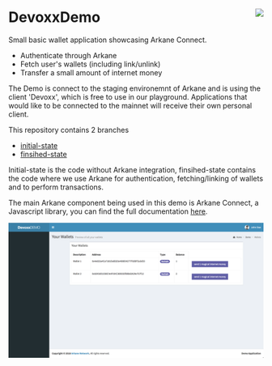 # DevoxxDemo <img align="right" src="https://github.com/ArkaneNetwork.png?size=30" />

Small basic wallet application showcasing Arkane Connect.
* Authenticate through Arkane
* Fetch user's wallets (including link/unlink)
* Transfer a small amount of internet money

The Demo is connect to the staging environemnt of Arkane and is using the client 'Devoxx', which is free to use in our playground. 
Applications that would like to be connected to the mainnet will receive their own personal client.

This repository contains 2 branches 
* [initial-state](https://github.com/ArkaneNetwork/DevoxxDemo/tree/initial-state)
* [finsihed-state](https://github.com/ArkaneNetwork/DevoxxDemo/tree/finished-state)

Initial-state is the code without Arkane integration, finsihed-state contains the code where we use Arkane for authentication, fetching/linking of wallets and to perform transactions.

The main Arkane component being used in this demo is Arkane Connect, a Javascript library, you can find the full documentation [here](https://www.npmjs.com/package/@arkane-network/arkane-connect).


![Demo app screenshot](https://github.com/ArkaneNetwork/DevoxxDemo/raw/initial-state/README/screen_demo.png "Demo app screenshot")
